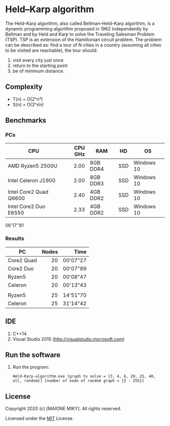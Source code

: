 # Held–Karp algorithm
The Held–Karp algorithm, also called Bellman–Held–Karp algorithm, is a dynamic programming algorithm proposed in 1962 independently by Bellman and by Held and Karp to solve the Traveling Salesman Problem (TSP). TSP is an extension of the Hamiltonian circuit problem. The problem can be described as: find a tour of N cities in a country (assuming all cities to be visited are reachable), the tour should:
1. visit every city just once
2. return to the starting point
3. be of minimum distance.


## Complexity
* T(n) = O(2ⁿn²)
* S(n) = O(2ⁿ√n)

## Benchmarks

### PCs
| CPU | CPU GHz | RAM | HD | OS | 
| --- | ---------: | -- | -- | -- |
| AMD Ryzen5 2500U | 2.00 | 8GB DDR4 | SSD | Windows 10 |
| Intel Celeron J1900 | 2.00 | 8GB DDR3 | SSD | Windows 10 |
| Intel Core2 Quad Q6600 | 2.40 | 4GB DDR2 | SSD | Windows 10 |
| Intel Core2 Duo E6550 | 2.33 | 4GB DDR2 | SSD | Windows 10 |

06'17''81

### Results
| PC | Nodes  | Time | 
| -- | -----: | ---: |
| Core2 Quad | 20 | 00'07"27 |
| Core2 Duo | 20 | 00'07"89 |
| Ryzen5 | 20 | 00'08"47 |
| Celeron | 20 | 00'13"43 |
|||
| Ryzen5 | 25 | 14'51"70 |
| Celeron | 25 | 31'14"42 |


## IDE
1. C++14
2. Visual Studio 2015 (http://visualstudio.microsoft.com)


## Run the software
1. Run the program:

	```Held-Karp-algorithm.exe [graph to solve = {3, 4, 6, 20, 25, 40, all, random}] [number of node of random graph = {3 - 255}]```


## License
Copyright 2020 (c) [MAIONE MIKY]. All rights reserved.

Licensed under the [MIT](LICENSE) License.